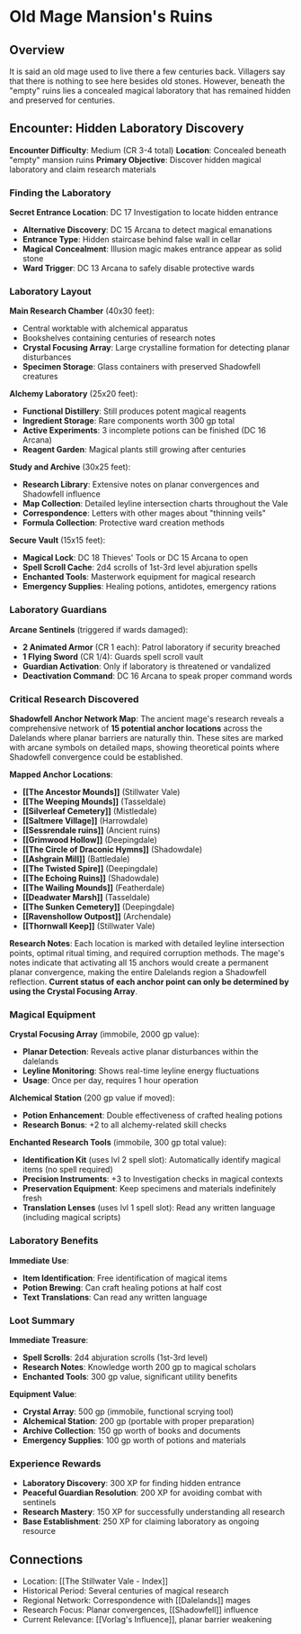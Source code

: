 # Old Mage Mansion's Ruins

## Overview
It is said an old mage used to live there a few centuries back. Villagers say that there is nothing to see here besides old stones. However, beneath the "empty" ruins lies a concealed magical laboratory that has remained hidden and preserved for centuries.

## Encounter: Hidden Laboratory Discovery
**Encounter Difficulty**: Medium (CR 3-4 total)
**Location**: Concealed beneath "empty" mansion ruins
**Primary Objective**: Discover hidden magical laboratory and claim research materials

### Finding the Laboratory
**Secret Entrance Location**: DC 17 Investigation to locate hidden entrance
- **Alternative Discovery**: DC 15 Arcana to detect magical emanations
- **Entrance Type**: Hidden staircase behind false wall in cellar
- **Magical Concealment**: Illusion magic makes entrance appear as solid stone
- **Ward Trigger**: DC 13 Arcana to safely disable protective wards

### Laboratory Layout
**Main Research Chamber** (40x30 feet):
- Central worktable with alchemical apparatus
- Bookshelves containing centuries of research notes
- **Crystal Focusing Array**: Large crystalline formation for detecting planar disturbances
- **Specimen Storage**: Glass containers with preserved Shadowfell creatures

**Alchemy Laboratory** (25x20 feet):
- **Functional Distillery**: Still produces potent magical reagents
- **Ingredient Storage**: Rare components worth 300 gp total
- **Active Experiments**: 3 incomplete potions can be finished (DC 16 Arcana)
- **Reagent Garden**: Magical plants still growing after centuries

**Study and Archive** (30x25 feet):
- **Research Library**: Extensive notes on planar convergences and Shadowfell influence
- **Map Collection**: Detailed leyline intersection charts throughout the Vale
- **Correspondence**: Letters with other mages about "thinning veils"
- **Formula Collection**: Protective ward creation methods

**Secure Vault** (15x15 feet):
- **Magical Lock**: DC 18 Thieves' Tools or DC 15 Arcana to open
- **Spell Scroll Cache**: 2d4 scrolls of 1st-3rd level abjuration spells
- **Enchanted Tools**: Masterwork equipment for magical research
- **Emergency Supplies**: Healing potions, antidotes, emergency rations

### Laboratory Guardians
**Arcane Sentinels** (triggered if wards damaged):
- **2 Animated Armor** (CR 1 each): Patrol laboratory if security breached
- **1 Flying Sword** (CR 1/4): Guards spell scroll vault
- **Guardian Activation**: Only if laboratory is threatened or vandalized
- **Deactivation Command**: DC 16 Arcana to speak proper command words

### Critical Research Discovered

**Shadowfell Anchor Network Map**:
The ancient mage's research reveals a comprehensive network of **15 potential anchor locations** across the Dalelands where planar barriers are naturally thin. These sites are marked with arcane symbols on detailed maps, showing theoretical points where Shadowfell convergence could be established.

**Mapped Anchor Locations**:
- **[[The Ancestor Mounds]]** (Stillwater Vale)
- **[[The Weeping Mounds]]** (Tasseldale)
- **[[Silverleaf Cemetery]]** (Mistledale)
- **[[Saltmere Village]]** (Harrowdale)
- **[[Sessrendale ruins]]** (Ancient ruins)
- **[[Grimwood Hollow]]** (Deepingdale)
- **[[The Circle of Draconic Hymns]]** (Shadowdale)
- **[[Ashgrain Mill]]** (Battledale)
- **[[The Twisted Spire]]** (Deepingdale)
- **[[The Echoing Ruins]]** (Shadowdale)
- **[[The Wailing Mounds]]** (Featherdale)
- **[[Deadwater Marsh]]** (Tasseldale)
- **[[The Sunken Cemetery]]** (Deepingdale)
- **[[Ravenshollow Outpost]]** (Archendale)
- **[[Thornwall Keep]]** (Stillwater Vale)

**Research Notes**: Each location is marked with detailed leyline intersection points, optimal ritual timing, and required corruption methods. The mage's notes indicate that activating all 15 anchors would create a permanent planar convergence, making the entire Dalelands region a Shadowfell reflection. **Current status of each anchor point can only be determined by using the Crystal Focusing Array**.

### Magical Equipment
**Crystal Focusing Array** (immobile, 2000 gp value):
- **Planar Detection**: Reveals active planar disturbances within the dalelands
- **Leyline Monitoring**: Shows real-time leyline energy fluctuations
- **Usage**: Once per day, requires 1 hour operation

**Alchemical Station** (200 gp value if moved):
- **Potion Enhancement**: Double effectiveness of crafted healing potions
- **Research Bonus**: +2 to all alchemy-related skill checks

**Enchanted Research Tools** (immobile, 300 gp total value):
- **Identification Kit** (uses lvl 2 spell slot): Automatically identify magical items (no spell required)
- **Precision Instruments**: +3 to Investigation checks in magical contexts
- **Preservation Equipment**: Keep specimens and materials indefinitely fresh
- **Translation Lenses** (uses lvl 1 spell slot): Read any written language (including magical scripts)

### Laboratory Benefits
**Immediate Use**:
- **Item Identification**: Free identification of magical items
- **Potion Brewing**: Can craft healing potions at half cost
- **Text Translations**: Can read any written language

### Loot Summary
**Immediate Treasure**:
- **Spell Scrolls**: 2d4 abjuration scrolls (1st-3rd level)
- **Research Notes**: Knowledge worth 200 gp to magical scholars
- **Enchanted Tools**: 300 gp value, significant utility benefits

**Equipment Value**:
- **Crystal Array**: 500 gp (immobile, functional scrying tool)
- **Alchemical Station**: 200 gp (portable with proper preparation)
- **Archive Collection**: 150 gp worth of books and documents
- **Emergency Supplies**: 100 gp worth of potions and materials

### Experience Rewards
- **Laboratory Discovery**: 300 XP for finding hidden entrance
- **Peaceful Guardian Resolution**: 200 XP for avoiding combat with sentinels
- **Research Mastery**: 150 XP for successfully understanding all research
- **Base Establishment**: 250 XP for claiming laboratory as ongoing resource

## Connections
- Location: [[The Stillwater Vale - Index]]
- Historical Period: Several centuries of magical research
- Regional Network: Correspondence with [[Dalelands]] mages
- Research Focus: Planar convergences, [[Shadowfell]] influence
- Current Relevance: [[Vorlag's Influence]], planar barrier weakening